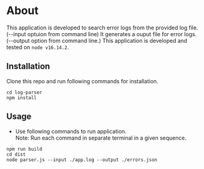 # About

This application is developed to search error logs from the provided log file. (--input optuion from command line)
It generates a ouput file for error logs. (--output option from command line.)
This application is developed and tested on `node v16.14.2`.

## Installation

Clone this repo and run following commands for installation.
```
cd log-parser
npm install
```

## Usage

* Use following commands to run application.  
Note: Run each command in separate terminal in a given sequence.
```
npm run build
cd dist
node parser.js --input ./app.log --output ./errors.json

```